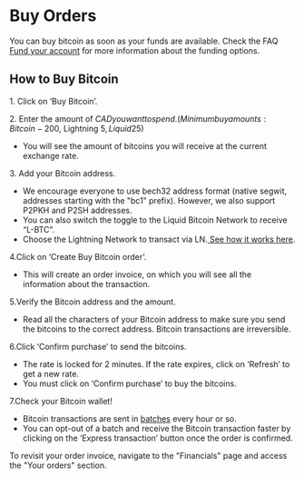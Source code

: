 # Buy Orders

You can buy bitcoin as soon as your funds are available. Check the FAQ[ Fund your account](https://bullbitcoin.com/faq/Fund%20your%20account) for more information about the funding options.

## **How to Buy Bitcoin**

1\. Click on ‘Buy Bitcoin’.

2\. Enter the amount of $CAD you want to spend. (Minimum buy amounts: Bitcoin - 200$, Lightning 5$, Liquid 25$)

* You will see the amount of bitcoins you will receive at the current exchange rate.

3\. Add your Bitcoin address.

* We encourage everyone to use bech32 address format (native segwit, addresses starting with the "bc1" prefix). However, we also support P2PKH and P2SH addresses.
* You can also switch the toggle to the Liquid Bitcoin Network to receive “L-BTC”.
* Choose the Lightning Network to transact via LN.[ See how it works here](https://bullbitcoin.com/faq/Lightning).

4.Click on ‘Create Buy Bitcoin order’.

* This will create an order invoice, on which you will see all the information about the transaction.

5.Verify the Bitcoin address and the amount.

* Read all the characters of your Bitcoin address to make sure you send the bitcoins to the correct address. Bitcoin transactions are irreversible.

6.Click ‘Confirm purchase’ to send the bitcoins.

* The rate is locked for 2 minutes. If the rate expires, click on ‘Refresh’ to get a new rate.
* You must click on ‘Confirm purchase’ to buy the bitcoins.

7.Check your Bitcoin wallet!

* Bitcoin transactions are sent in [batches](../rates-and-fees/rates-and-fees.md#batching) every hour or so.
* You can opt-out of a batch and receive the Bitcoin transaction faster by clicking on the ‘Express transaction’ button once the order is confirmed.

To revisit your order invoice, navigate to the "Financials" page and access the "Your orders" section.

